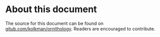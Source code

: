 # About this document

The source for this document can be found on
[gitub.com/kolkman/ornithology](). Readers are encouraged to
contribute. 
